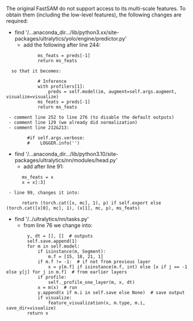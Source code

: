 
The original FastSAM do not support access to its multi-scale features. To obtain them (including the low-level features),
the following changes are required:

* find '/...anaconda_dir.../lib/python3.xx/site-packages/ultralytics/yolo/engine/predictor.py'
     - add the following after line 244:
```
            ms_feats = preds[-1]
            return ms_feats
```
        
      so that it becomes:
      
```   
            # Inference
            with profilers[1]:
                preds = self.model(im, augment=self.args.augment, visualize=visualize)
            ms_feats = preds[-1]
            return ms_feats
```
            
     - comment line 252 to line 276 (to disable the default outputs)
     - comment line 129 (we already did normalization)
     - comment line 212&213:
     
```
        #if self.args.verbose:
        #    LOGGER.info('')
```
   
* find '/...anaconda_dir.../lib/python3.10/site-packages/ultralytics/nn/modules/head.py'
     - add after line 91:   
```
      ms_feats = x
      x = x[:3]
```
      
     - line 99, changes it into:
     
```
      return (torch.cat([x, mc], 1), p) if self.export else (torch.cat([x[0], mc], 1), (x[1], mc, p), ms_feats)
```

* find '/../ultralytics/nn/tasks.py'
     - from line 76 we change into:

```
        y, dt = [], []  # outputs
        self.save.append(1)
        for m in self.model:
            if isinstance(m, Segment):
                m.f = [15, 18, 21, 1]
            if m.f != -1:  # if not from previous layer
                x = y[m.f] if isinstance(m.f, int) else [x if j == -1 else y[j] for j in m.f]  # from earlier layers
            if profile:
                self._profile_one_layer(m, x, dt)
            x = m(x)  # run
            y.append(x if m.i in self.save else None)  # save output
            if visualize:
                feature_visualization(x, m.type, m.i, save_dir=visualize)
        return x
```
